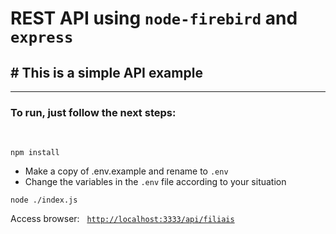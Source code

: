 **REST API using `node-firebird` and `express`**
===

## \# This is a simple API example
---
### To run, just follow the next steps:
<br>

```console
npm install
```

- Make a copy of .env.example and rename to `.env`
- Change the variables in the `.env` file according to your situation

```console
node ./index.js
```

Access browser: &nbsp; [`http://localhost:3333/api/filiais`](http://localhost:3333/api/filiais)

